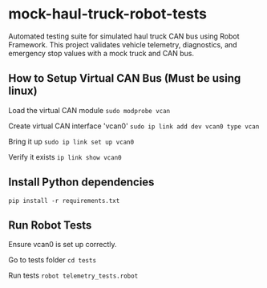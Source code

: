 # mock-haul-truck-robot-tests
Automated testing suite for simulated haul truck CAN bus using Robot Framework. This project validates vehicle telemetry, diagnostics, and emergency stop values with a mock truck and CAN bus.

## How to Setup Virtual CAN Bus (Must be using linux)

Load the virtual CAN module
`sudo modprobe vcan`

Create virtual CAN interface 'vcan0'
`sudo ip link add dev vcan0 type vcan`

Bring it up
`sudo ip link set up vcan0`

Verify it exists
`ip link show vcan0`

## Install Python dependencies
`pip install -r requirements.txt`

## Run Robot Tests
Ensure vcan0 is set up correctly.

Go to tests folder
`cd tests`

Run tests
`robot telemetry_tests.robot`
